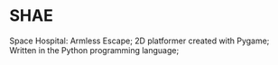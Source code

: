 # SHAE
Space Hospital: Armless Escape;
2D platformer created with Pygame;
Written in the Python programming language;
